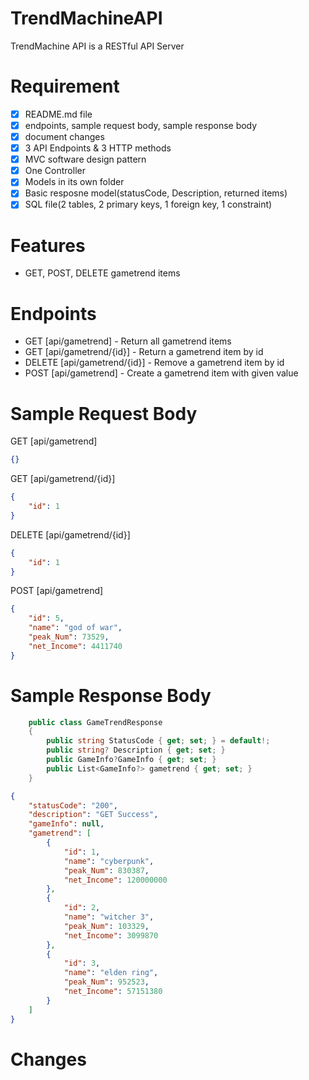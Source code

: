 # TrendMachineAPI
TrendMachine API is a RESTful API Server
# Requirement
- [x] README.md file
- [X] endpoints, sample request body, sample response body
- [X] document changes
- [X] 3 API Endpoints & 3 HTTP methods
- [X] MVC software design pattern
- [X] One Controller
- [X] Models in its own folder
- [X] Basic resposne model(statusCode, Description, returned items)
- [X] SQL file(2 tables, 2 primary keys, 1 foreign key, 1 constraint)
# Features
- GET, POST, DELETE gametrend items
# Endpoints
- GET [api/gametrend] - Return all gametrend items
- GET [api/gametrend/{id}] - Return a gametrend item by id
- DELETE [api/gametrend/{id}] - Remove a gametrend item by id
- POST [api/gametrend] - Create a gametrend item with given value
# Sample Request Body 
GET [api/gametrend]
```json
{}
```
GET [api/gametrend/{id}]
```json
{
    "id": 1
}
```
DELETE [api/gametrend/{id}]
```json
{
    "id": 1
}
```
POST [api/gametrend]
```json
{
    "id": 5,
    "name": "god of war",
    "peak_Num": 73529,
    "net_Income": 4411740
}
```
# Sample Response Body
```cs
    public class GameTrendResponse
    {
        public string StatusCode { get; set; } = default!;
        public string? Description { get; set; }
        public GameInfo?GameInfo { get; set; }
        public List<GameInfo?> gametrend { get; set; }
    }
```
```json
{
    "statusCode": "200",
    "description": "GET Success",
    "gameInfo": null,
    "gametrend": [
        {
            "id": 1,
            "name": "cyberpunk",
            "peak_Num": 830387,
            "net_Income": 120000000
        },
        {
            "id": 2,
            "name": "witcher 3",
            "peak_Num": 103329,
            "net_Income": 3099870
        },
        {
            "id": 3,
            "name": "elden ring",
            "peak_Num": 952523,
            "net_Income": 57151380
        }
    ]
}
```
# Changes

